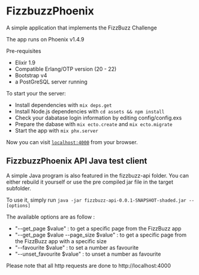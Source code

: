 # FizzbuzzPhoenix

A simple application that implements the FizzBuzz Challenge

The app runs on Phoenix v1.4.9

Pre-requisites

- Elixir 1.9
- Compatible Erlang/OTP version (20 - 22)
- Bootstrap v4
- a PostGreSQL server running



To start your the server:

  * Install dependencies with `mix deps.get`
  * Install Node.js dependencies with `cd assets && npm install`
  * Check your dabatase login information by editing config/config.exs
  * Prepare the dabase with `mix ecto.create` and   `mix ecto.migrate`
  * Start the app with `mix phx.server`

Now you can visit [`localhost:4000`](http://localhost:4000) from your browser.


## FizzbuzzPhoenix API Java test client


A simple Java program is also featured in the fizzbuzz-api folder.
You can either rebuild it yourself or use the pre compiled jar file in the target subfolder.

To use it, simply run `java -jar fizzbuzz-api-0.0.1-SNAPSHOT-shaded.jar --[options]`

The available options are as follow : 

- "--get_page $value" : to get a specific page from the FizzBuzz app
- "--get_page $value --page_size $value" : to get a specific page from the FizzBuzz app with a specific size
- "--favourite $value" : to set a number as favourite
- "--unset_favourite $value" : to unset a number as favourite

Please note that all http requests are done to http://localhost:4000